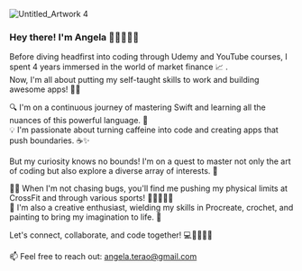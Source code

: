 ![Untitled_Artwork 4](https://github.com/angelaterao/angelaterao/assets/118790712/86b63be6-c45c-4628-8f18-d42581284324)

### Hey there! I'm Angela 👋🏻👩🏻‍💻

Before diving headfirst into coding through Udemy and YouTube courses, I spent 4 years immersed in the world of market finance 📈 .  
Now, I'm all about putting my self-taught skills to work and building awesome apps! 🚀✨

🔍 I'm on a continuous journey of mastering Swift and learning all the nuances of this powerful language. 📝  
💡 I'm passionate about turning caffeine into code and creating apps that push boundaries. ☕✨  

But my curiosity knows no bounds! I'm on a quest to master not only the art of coding but also explore a diverse array of interests. 🌟  

🏋️‍♂️ When I'm not chasing bugs, you'll find me pushing my physical limits at CrossFit and through various sports! 🏃🏊‍♀️🧗‍♀️  
🎨 I'm also a creative enthusiast, wielding my skills in Procreate, crochet, and painting to bring my imagination to life. 🎨  

Let's connect, collaborate, and code together! 💻🫱🏻‍🫲🏽

📫 Feel free to reach out: [angela.terao@gmail.com](mailto:youremail@example.com)  






<!--
📚 I believe in the power of lifelong learning, so expect my brain to be a constant work-in-progress! 🧠
**angelaterao/angelaterao** is a ✨ _special_ ✨ repository because its `README.md` (this file) appears on your GitHub profile.

Here are some ideas to get you started:

- 🔭 I’m currently working on ...
- 🌱 I’m currently learning ...
- 👯 I’m looking to collaborate on ...
- 🤔 I’m looking for help with ...
- 💬 Ask me about ...
- 📫 How to reach me: ...
- 😄 Pronouns: ...
- ⚡ Fun fact: ...
-->
